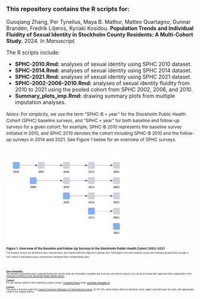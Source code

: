 ### This repository contains the R scripts for:

Guoqiang Zhang, Per Tynelius, Maya B. Mathur, Matteo Quartagno, Gunnar Brandén, Fredrik Liljeros, Kyriaki Kosidou. **Population Trends and Individual Fluidity of Sexual Identity in Stockholm County Residents: A Multi-Cohort Study.** 2024. _In Manuscript._

The R scripts include:
* **SPHC-2010.Rmd:** analyses of sexual identity using SPHC 2010 dataset.
* **SPHC-2014.Rmd:** analyses of sexual identity using SPHC 2014 dataset.
* **SPHC-2021.Rmd:** analyses of sexual identity using SPHC 2021 dataset.
* **SPHC-2002-2006-2010.Rmd:** analyses of sexual identity fluidity from 2010 to 2021 using the pooled cohort from SPHC 2002, 2006, and 2010.
* **Summary_plots_imp.Rmd:** drawing summary plots from multiple imputation analyses.

<small>_Notes:_ For simplicity, we use the term “SPHC-B + year” for the Stockholm Public Health Cohort (SPHC) baseline surveys, and “SPHC + year” for both baseline and follow-up surveys for a given cohort; for example, SPHC-B 2010 represents the baseline survey initiated in 2010, and SPHC 2010 denotes the cohort including SPHC-B 2010 and the follow-up surveys in 2014 and 2021. See Figure 1 below for an overview of SPHC surveys.<small>

<br>

<img src="images/SPHC_overview.png" width="65%" height="auto">

<small>**Figure 1. Overview of the Baseline and Follow-Up Surveys in the Stockholm Public Health Cohort 2002–2021**<br><small>
<small>The baseline surveys are denoted by blue-colored boxes, each labeled with the respective calendar year. Participants from each baseline survey were followed prospectively through to 2021, which is indicated by grey-colored boxes alongside their corresponding years.<small>

<br>

**Data Availability**<br>
The datasets generated and/or analyzed during the current study are not publicly available due to privacy and ethical reasons, but can be accessed after approved ethics application to the [Steering Committee of the Stockholm Public Health Cohort](https://www.ces.regionstockholm.se/projekt-och-uppdrag/halsa-stockholm/SPHC-data/).

**Contact**<br>
For any queries related to this repository, please contact: [Guoqiang Zhang](https://ki.se/en/people/guoqiang-zhang), Email: guoqiang.zhang@ki.se.

**License**<br>
This work is licensed under the [Creative Commons Attribution 4.0 International License](https://creativecommons.org/licenses/by/4.0/) (CC BY 4.0), which allows others to distribute, remix, adapt, and build upon the work, with appropriate credit to the original authors.
